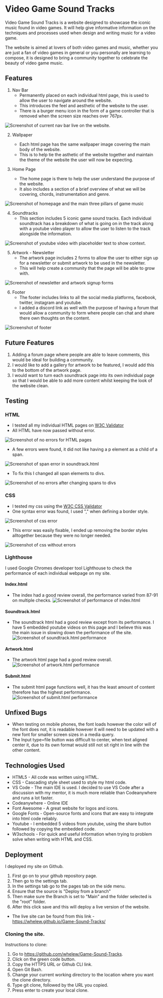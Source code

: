 # **Video Game Sound Tracks**

Video Game Sound Tracks is a website designed to showcase the iconic music found in video games. It will help give informative information on the techniques and processes used when design and writing music for a video game. 

The website is aimed at lovers of both video games and music, whether you are just a fan of video games in general or you personally are learning to compose, it is designed to bring a community together to celebrate the beauty of video game music.

## **Features** 

1. Nav Bar
    - Permanently placed on each individual html page, this is used to allow the user to navigate around the website.
    - This introduces the feel and aesthetic of the website to the user. 
    - There is a burger menu icon in the form of a game controller that is removed when the screen size reaches over 767px. 

![Screenshot of current nav bar live on the website.](/assets/images/Nav%20Bar.jpg) 

2. Wallpaper
    - Each html page has the same wallpaper image covering the main body of the website. 
    - This is to help tie the asthetic of the website together and maintain the theme of the website the user will now be expecting. 

3. Home Page
    - The home page is there to help the user understand the purpose of the website.
    - It also includes a section of a brief overview of what we will be covering, chords, instrumentation and genre.

![Screenshot of homepage and the main three pillars of game music](/assets/images/homepage.jpg)      

4. Soundtracks
    - This section includes 5 iconic game sound tracks. Each individual soundtrack has a breakdown of what is going on in the track along with a youtube video player to allow the user to listen to the track alongside the information.

![Screenshot of youtube video with placeholder text to show context.](/assets/images/youtube.jpg)

5. Artwork - Newsletter
    - The artwork page includes 2 forms to allow the user to either sign up for a newsletter or submit artwork to be used in the newsletter. 
    - This will help create a community that the page will be able to grow with. 

![Screenshot of newsletter and artwork signup forms](/assets/images/signupform.jpg)

6. Footer 
    - The footer includes links to all the social media platforms, facebook, twitter, instagram and youtube.
    - I added a discord link as well with the purpose of having a forum that would allow a community to form where people can chat and share there own thoughts on the content.

![Screenshot of footer](/assets/images/Footer.jpg)

## Future Features

1. Adding a forum page where people are able to leave comments, this would be ideal for building a community. 
2. I would like to add a gallery for artwork to be featured, I would add this to the bottom of the artwork page. 
3. I would want to turn each soundtrack page into its own individual page so that I would be able to add more content whilst keeping the look of the website clean. 

## Testing

### HTML

- I tested all my individual HTML pages on [W3C Validator](https://validator.w3.org/)
- All HTML have now passed without error.

![Screenshot of no errors for HTML pages](/assets/images/noerrors.jpg)

- A few errors were found, it did not like having a p element as a child of a span. 

![Screenshot of span error in soundtrack.html](/assets/images/span-error.jpg)

- To fix this I changed all span elements to divs. 

![Screenshot of no errors after changing spans to divs](/assets/images/divfix.jpg)

### CSS

- I tested my css using the [W3C CSS Validator](https://jigsaw.w3.org/css-validator/#validate_by_input)
- One syntax error was found, I used "," when defining a border style. 

![Screenshot of css error](/assets/images/css-error.jpg)

- This error was easily fixable, I ended up removing the border styles alltogether because they were no longer needed.

![Screenshot of css without errors](/assets/images/CSS-no-errors.jpg)

### Lighthouse

I used Google Chromes developer tool Lighthouse to check the performance of each individual webpage on my site.

#### Index.html

- The index had a good review overall, the performance varied from 87-91 on multiple checks.
![Screenshot of performance of index.html](/assets/images/index-html-check.jpg)

#### Soundtrack.html

- The soundtrack html had a good review except from its performance. I have 5 embedded youtube videos on this page and I believe this was the main issue in slowing down the performance of the site.
![Screenshot of soundtrack.html performance](/assets/images/soundtrack-html-check.jpg)

#### Artwork.html

- The artwork html page had a good review overall.
![Screenshot of artwork.html performance](/assets/images/artwork-html-check.jpg) 

#### Submit.html

- The submit html page functions well, it has the least amount of content therefore has the highest performance.
![Screenshot of submit.html performance](/assets/images/submit-html-check.jpg)

## Unfixed Bugs

- When testing on mobile phones, the font loads however the color will of the font does not, it is readable however it will need to be updated with a new font for smaller screen sizes in a media query.
- The Input type=file button was difficult to center, when text aligned center it, due to its own format would still not sit right in line with the other content. 

## Technologies Used

- HTML5 - All code was written using HTML. 
- CSS - Cascading style sheet used to style my html code.
- VS Code - The main IDE is used. I decided to use VS Code after a discussion with my mentor, it is much more reliable than Codeanywhere and runs a lot faster.
- Codeanywhere - Online IDE 
- Font Awesome - A great website for logos and icons.
- Google Fonts - Open-source fonts and icons that are easy to integrate into html code reliably. 
- Youtube - I embedded 5 videos from youtube, using the share button followed by copying the embedded code.
- W3schools - For quick and useful information when trying to problem solve when writing with HTML and CSS.

## Deployment 

I deployed my site on Github. 

1. First go on to your github repository page. 
2. Then go to the settings tab.
3. In the settings tab go to the pages tab on the side menu.
4. Ensure that the source is "Deploy from a branch" 
5. Then make sure the Branch is set to "Main" and the folder selected is the "root" folder.
6. After this click save and this will deploy a live version of the website.

- The live site can be found from this link - https://whelew.github.io/Game-Sound-Tracks/ 

### Cloning the site.

Instructions to clone: 

1. Go to https://github.com/whelew/Game-Sound-Tracks.
2. Click on the green code button. 
3. Copy the HTTPS URL or Github CLI link. 
4. Open Git Bash. 
5. Change your current working directory to the location where you want the clone directory.
6. Type git clone, followed by the URL you copied. 
7. Press enter to create your local clone.